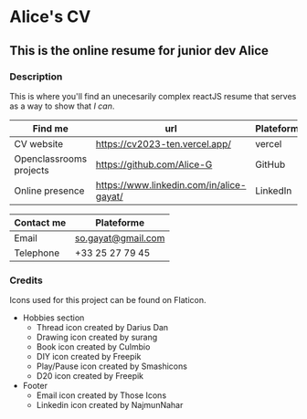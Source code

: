 # Alice's CV

## This is the online resume for junior dev Alice

### Description

This is where you'll find an unecesarily complex reactJS resume that serves as a way to show that _I can_.

| Find me                 | url                                      | Plateforme |
| ----------------------- | ---------------------------------------- | ---------- |
| CV website              | https://cv2023-ten.vercel.app/           | vercel     |
| Openclassrooms projects | https://github.com/Alice-G               | GitHub     |
| Online presence         | https://www.linkedin.com/in/alice-gayat/ | LinkedIn   |

| Contact me | Plateforme         |
| ---------- | ------------------ |
| Email      | so.gayat@gmail.com |
| Telephone  | +33 25 27 79 45    |

### Credits

Icons used for this project can be found on Flaticon.

- Hobbies section
  - Thread icon created by Darius Dan
  - Drawing icon created by surang
  - Book icon created by Culmbio
  - DIY icon created by Freepik
  - Play/Pause icon created by Smashicons
  - D20 icon created by Freepik
- Footer
  - Email icon created by Those Icons
  - Linkedin icon created by NajmunNahar
